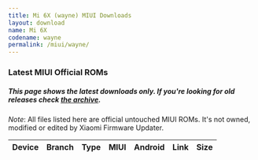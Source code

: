 ```yaml
---
title: Mi 6X (wayne) MIUI Downloads
layout: download
name: Mi 6X
codename: wayne
permalink: /miui/wayne/
---
```

### Latest MIUI Official ROMs
##### This page shows the latest downloads only. If you're looking for old releases check [the archive](/archive/miui/wayne/).
*Note*: All files listed here are official untouched MIUI ROMs. It's not owned, modified or edited by Xiaomi Firmware Updater.

<div class="table-responsive-md" id="table-wrapper">
<table id="miui" class="display dt-responsive compact table table-striped table-hover table-sm">
    <thead class="thead-dark">
        <tr>
            <th>Device</th>
            <th>Branch</th>
            <th>Type</th>
            <th>MIUI</th>
            <th>Android</th>
            <th>Link</th>
            <th>Size</th>
        </tr>
    </thead>
    <script>loadMiuiDownloads('wayne')</script>
</table>
</div>

